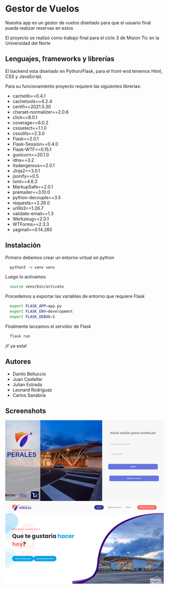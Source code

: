 
# Gestor de Vuelos

Nuestra app es un gestor de vuelos diseñado para que el usuario final pueda realizar reservas en estos

El proyecto se realizó como trabajo final para el ciclo 3 de Mision Tic en la Universidad del Norte

## Lenguajes, frameworks y librerías

El backend esta diseñado en Python/Flask, para el front-end tenemos Html, CSS y JavaScript.

Para su funcionamiento proyecto requiere las siguientes librerias:

- cachelib==0.4.1
- cachetools==4.2.4
- certifi==2021.5.30
- charset-normalizer==2.0.6
- click==8.0.1
- coverage==6.0.2
- cssselect==1.1.0
- cssutils==2.3.0
- Flask==2.0.1
- Flask-Session==0.4.0
- Flask-WTF==0.15.1
- gunicorn==20.1.0
- idna==3.2
- itsdangerous==2.0.1
- Jinja2==3.0.1
- jsonify==0.5
- lxml==4.6.3
- MarkupSafe==2.0.1
- premailer==3.10.0
- python-decouple==3.5
- requests==2.26.0
- urllib3==1.26.7
- validate-email==1.3
- Werkzeug==2.0.1
- WTForms==2.3.3
- yagmail==0.14.260
## Instalación

Primero debemos crear un entorno virtual en python 

```bash
  python3 -m venv venv
```

Luego lo activamos

```bash
  source venv/bin/activate
```

Procedemos a exportar las variables de entorno que requiere Flask

```bash
  export FLASK_APP=app.py
  export FLASK_ENV=development
  export FLASK_DEBUG=1
```
Finalmente lanzamos el servidor de Flask

```bash
  flask run
```

¡Y ya esta!

## Autores

- Danilo Belluccio
- Juan Castellar
- Julian Estrada
- Leonard Rodriguez
- Carlos Sanabria


## Screenshots

![Login](static/images/login_vuelos.jpg)
![Dashboard](static/images/home_final_user.jpg)

